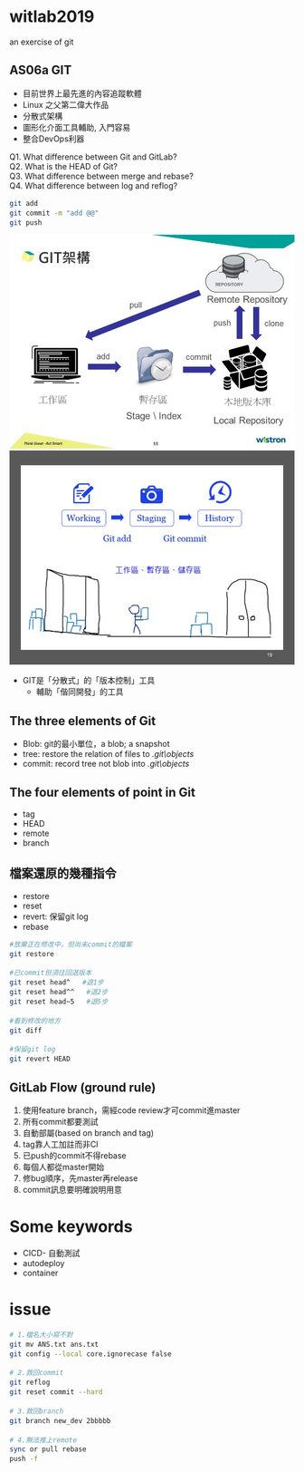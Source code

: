 # witlab2019

an exercise of git

## AS06a GIT  

* 目前世界上最先進的內容追蹤軟體  
* Linux 之父第二偉大作品  
* 分散式架構  
* 圖形化介面工具輔助, 入門容易  
* 整合DevOps利器  

Q1. What difference between Git and GitLab?  
Q2. What is the HEAD of Git?  
Q3. What difference between merge and rebase?  
Q4. What difference between log and reflog?  

```Bash
git add
git commit -m "add @@"  
git push
```
![](.\image\git01.png)
![](.\image\git02.png)

* GIT是「分散式」的「版本控制」工具  
    * 輔助「偕同開發」的工具
  
  
## The three elements of Git  
* Blob: git的最小單位，a blob; a snapshot    
* tree: restore the relation of files to *.git\objects*    
* commit: record tree not blob into *.git\objects*     

## The four elements of point in Git
* tag    
* HEAD  
* remote  
* branch  

## 檔案還原的幾種指令
* restore    
* reset   
* revert: 保留git log    
* rebase  

```Bash
#放棄正在修改中，但尚未commit的檔案
git restore

#已commit但須往回退版本 
git reset head^   #退1步 
git reset head^^   #退2步
git reset head~5   #退5步

#看到修改的地方
git diff

#保留git log
git revert HEAD
```

## GitLab Flow (ground rule)  
1. 使用feature branch，需經code review才可commit進master  
2. 所有commit都要測試  
3. 自動部屬(based on branch and tag)  
4. tag靠人工加註而非CI  
5. 已push的commit不得rebase  
6. 每個人都從master開始  
7. 修bug順序，先master再release
8. commit訊息要明確說明用意

  
# Some keywords   
* CICD- 自動測試  
* autodeploy  
* container  

# issue
```Bash
# 1.檔名大小寫不對
git mv ANS.txt ans.txt
git config --local core.ignorecase false

# 2.救回commit
git reflog 
git reset commit --hard  

# 3.救回branch
git branch new_dev 2bbbbb  

# 4.無法推上remote
sync or pull rebase
push -f
```